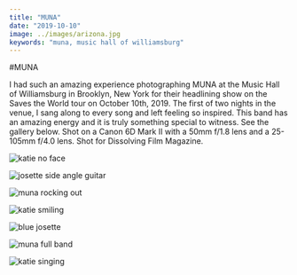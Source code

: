```yaml
---
title: "MUNA"
date: "2019-10-10"
image: ../images/arizona.jpg
keywords: "muna, music hall of williamsburg"
---
```


#MUNA

I had such an amazing experience photographing MUNA at the Music Hall of Williamsburg in Brooklyn, New York for their headlining show on the Saves the World tour on October 10th, 2019. The first of two nights in the venue, I sang along to every song and left feeling so inspired. This band has an amazing energy and it is truly something special to witness. See the gallery below. Shot on a Canon 6D Mark II with a 50mm f/1.8 lens and a 25-105mm f/4.0 lens. Shot for Dissolving Film Magazine.

![katie no face](https://raw.githubusercontent.com/achesin/website-images/master/muna/%40amandacphotog-101019-4571.jpg)

![josette side angle guitar](https://raw.githubusercontent.com/achesin/website-images/master/muna/%40amandacphotog-101019-3950.jpg)

![muna rocking out](https://raw.githubusercontent.com/achesin/website-images/master/muna/%40amandacphotog-101019-4597.jpg)

![katie smiling](https://raw.githubusercontent.com/achesin/website-images/master/muna/%40amandacphotog-101019-4764.jpg)

![blue josette](https://raw.githubusercontent.com/achesin/website-images/master/muna/%40amandacphotog-101019-4424.jpg)

![muna full band](https://raw.githubusercontent.com/achesin/website-images/master/muna/%40amandacphotog-101019-4098.jpg)

![katie singing](https://raw.githubusercontent.com/achesin/website-images/master/muna/%40amandacphotog-101019-4577.jpg)

